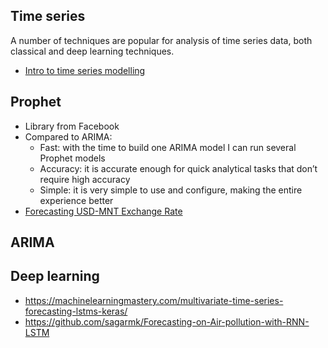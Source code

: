 ## Time series
A number of techniques are popular for analysis of time series data, both classical and deep learning techniques.
* [Intro to time series modelling](https://medium.com/open-machine-learning-course/open-machine-learning-course-topic-9-time-series-analysis-in-python-a270cb05e0b3)


## Prophet
* Library from Facebook
* Compared to ARIMA:
  * Fast: with the time to build one ARIMA model I can run several Prophet models
  * Accuracy: it is accurate enough for quick analytical tasks that don’t require high accuracy
  * Simple: it is very simple to use and configure, making the entire experience better
* [Forecasting USD-MNT Exchange Rate](https://medium.com/mongolian-data-stories/forecasting-usd-mnt-exchange-rate-part-1-prophet-4e95ecadf9b2)

## ARIMA

## Deep learning
* https://machinelearningmastery.com/multivariate-time-series-forecasting-lstms-keras/
* https://github.com/sagarmk/Forecasting-on-Air-pollution-with-RNN-LSTM
